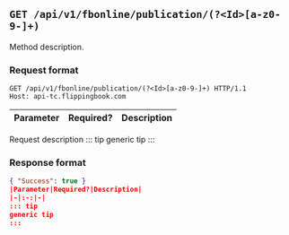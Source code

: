 ## `GET /api/v1/fbonline/publication/(?<Id>[a-z0-9-]+)`
Method description.
### Request format
```http request
GET /api/v1/fbonline/publication/(?<Id>[a-z0-9-]+) HTTP/1.1
Host: api-tc.flippingbook.com
```
|Parameter|Required?|Description|
|-|:-:|-|
Request description
::: tip
generic tip
:::
### Response format
```json
{ "Success": true }
|Parameter|Required?|Description|
|-|:-:|-|
::: tip
generic tip
:::
